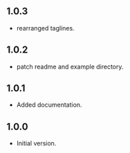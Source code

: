 ## 1.0.3
- rearranged taglines.

## 1.0.2
- patch readme and example directory.

## 1.0.1
- Added documentation.

## 1.0.0

- Initial version.
